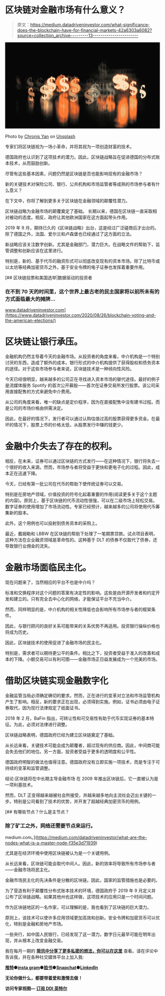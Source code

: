 # 区块链对金融市场有什么意义？

> 原文：<https://medium.datadriveninvestor.com/what-significance-does-the-blockchain-have-for-financial-markets-42a6303a6082?source=collection_archive---------13----------------------->

![](img/bc1487f3c7040fb0fcf4722cc8fcc86e.png)

Photo by [Chronis Yan](https://unsplash.com/@chronisyan?utm_source=medium&utm_medium=referral) on [Unsplash](https://unsplash.com?utm_source=medium&utm_medium=referral)

专家们将区块链视为一场小革命，并将其视为一项创造财富的技术。

德国政府也认识到了这项技术的潜力。因此，区块链战略旨在促进德国的分布式账本技术，从而鼓励创新。

尽管有这些基本因素，问题仍然是区块链是否也能影响现有的金融市场？

新的关键技术对保险公司、银行、公共机构和市场监管者等成熟的市场参与者有什么意义？

在下文中，你将了解到更多关于区块链在金融领域的颠覆性潜力。

区块链战略为金融市场的颠覆奠定了基础。
长期以来，德国在区块链一直采取相对被动的态度。相反，政府让其他欧洲国家在这方面起带头作用。

2019 年 9 月，期待已久的《区块链战略》出台，这是经过广泛磋商后才出台的。除了德国之外，法国、爱尔兰和卢森堡也已经通过了这方面的立法。

新战略应该关注数字创新。尤其是金融部门，潜力巨大。在战略文件的帮助下，监管调整和创新应该在这里进行。

特别是，新的、基于代币的融资形式可以彻底改变现有的资本市场。除了比特币或以太坊等经典加密货币之外，基于安全令牌的电子证券也发挥着重要作用。

[](https://www.datadriveninvestor.com/2020/08/26/blockchain-voting-and-the-american-elections/) [## 区块链投票和美国选举|数据驱动的投资者

### 在不到 70 天的时间里，这个世界上最古老的民主国家将以前所未有的方式面临最大的摊牌…

www.datadriveninvestor.com](https://www.datadriveninvestor.com/2020/08/26/blockchain-voting-and-the-american-elections/) 

# 区块链让银行承压。

金融机构仍然主导着今天的金融市场。从投资者的角度来看，中介机构是一个特别讨厌的东西，造成了额外的成本。银行形式的中介机构提供了获得股权和债务资本的途径。对于这些市场参与者来说，区块链技术是一种倾向性风险。

今天已经很明显，越来越多的公司正在寻找进入资本市场的替代途径。最好的例子是流媒体服务 Spotify 的首次公开募股——首次在证券交易所发行股票。该公司采用直接配售的方式来避免中介费用。

从公司的角度来看，唯一的缺点是定价程序，因为在直接配售中没有建书过程。而是公司的市场价格由供需决定。

因此，在最好的情况下，发行者可以通过认购估值过高的股票获得更多资金。在最坏的情况下，股票上市的价格太低，从股票发行中赚的钱更少。

# 金融中介失去了存在的权利。

相反，在未来，证券可以通过区块链的方式发行——在这种情况下，银行将失去一个很好的收入来源。然而，市场参与者将受益于更快和更电子化的过程。因此，成本正在迅速下降。

今天，已经有第一批公司在代币的帮助下使传统证券可以交易。

特别是在房地产领域，价值投资的符号化起着重要的作用(阅读更多关于这个主题的内容)。原则上，基于区块链的代币流动性很强，可以在二级市场上轻松交易。数字证券的使用增加了市场流动性。专家已经预计，越来越多的公司将使用代币筹集新的股本。

此外，这个用例也可以投射到债务资本的采购上。

最近，戴姆勒和 LBBW 在区块链的帮助下处理了一笔期票贷款。试点项目表明，这种方法在企业融资领域是革命性的。这种基于 DLT 的债券不仅取代了债券，还导致银行业佣金的流失。

# 金融市场面临民主化。

现在问题来了，当然相应的平台不也是中介吗？

标准和交换程序对这个问题的答案有决定性的影响。这些是由开源开发者和约定开发和建立的。只有完全去中心化的网络，才能保证平台不充当中介。

然而，同样明显的是，中介机构的相关性降低也会影响所有市场参与者的框架条件。

因此，与银行顾问的良好关系可能带来的关系优势不再适用。投资银行操纵价格也将成为历史。

因此，区块链技术的使用促进了金融市场的民主化。

特别是，需求者可以期待更公平的条件。相比之下，投资者受益于准入的改善和成本的下降。小额交易可以有利可图——金融市场正日益发展成为一个完美的市场。

# 借助区块链实现金融数字化

金融监管当局必须确定确切的要求。然而，正在进行的变革对立法和市场监管机构产生了影响。相反，新的要求正在出现，必须得到实施。例如，证书必须由电子证券取代，因为现行法律规定了纸面证书。

2018 年 2 月，BaFin 指出，可转让性和可交易性有助于代币实现证券的基本特征。为此，必须对法律进行调整。

区块链战略表明，德国政府已经为建立区块链奠定了基础。

从长远来看，关键技术可能会成为颠覆者，超过现有的供应商。因此，中间商可能会失去他们的地位。另一方面，投资者受益于更多的透明度和公平性。

德国政府明智的做法也值得注意。德国政府没有立即实施一项技术，而是专注于可持续的变革和监管调整。

结论:区块链将在中长期主导金融市场
在 2009 年推出区块链后，它一直被认为是一项利基技术。

然而，DLT 正变得越来越被社会所接受，并越来越多地向主流社会迈出关键的一步。特别是公司看到了技术的优势，并开发了超越经典加密货币的用例。

[](https://medium.com/datadriveninvestor/what-are-the-nodes-what-is-a-master-node-f35e3d71939) [## 有哪些节点？什么是主节点？

### 除了矿工之外，网络还需要节点来运行。

medium.com。](https://medium.com/datadriveninvestor/what-are-the-nodes-what-is-a-master-node-f35e3d71939) 

尤其是在经济环境中使用区块链被认为是一个关键用例。

从长远来看，区块链可能会取代中间人。因此，新的效率将导致所有市场参与者——金融市场将民主化。

金融市场民主化的先决条件是分散的区块链。因此，国家的监管措施也是必要的。

为了营造有利于颠覆性分布式账本技术的环境，德国政府于 2019 年 9 月定义并公布了区块链战略。如果其他州也这样做，这项技术的应用只是一个时间问题。

作为区块链地区的一名作家，可以理解的是，我也看到了区块链的巨大潜力。

原则上，该技术可以使许多应用领域更加高效和创新。安全令牌和加密货币可以优化，特别是金融和房地产市场。

一些央行，如中国人民银行，已经发现了这一潜力。数字日元最早可能在明年出现，并从根本上改变金融交易。

我在每月一期的 [**简讯中分享了更多私密的想法，你可以在这里**](https://mailchi.mp/bf8f8e8ed697/keep-in-touch-with-lukas) 查看。请在评论中告诉我，并在各种社交媒体平台上加入我:

[**推特**](https://twitter.com/WiesfleckerL)●[**insta gram**](https://www.instagram.com/lukaswiesflecker/)●[**脸书**](https://www.facebook.com/lukaswiesfleckerr)●[**Snapchat**](https://www.snapchat.com/add/luggooo)**●[**LinkedIn**](https://www.linkedin.com/in/lukas-wiesflecker-1b11251a5/)**

**无论你做什么，都要带着爱和激情去做！**

****访问专家视图—** [**订阅 DDI 英特尔**](https://datadriveninvestor.com/ddi-intel)**